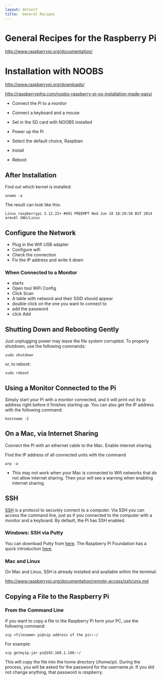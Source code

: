 ```yaml
---
layout: default
title:  General Recipes
---
```



# General Recipes for the Raspberry Pi

http://www.raspberrypi.org/documentation/


# Installation with NOOBS


http://www.raspberrypi.org/downloads/

http://raspberrypihq.com/noobs-raspberry-pi-os-installation-made-easy/


* Connect the Pi to a monitor
* Connect a keyboard and a mouse
* Set in the SD card with NOOBS installed
* Power up the Pi

* Select the default choice, Raspbian
* Install
* Reboot


## After Installation

Find out which kernel is installed:

    uname -a
    
The result can look like this:

    Linux raspberrypi 3.12.22+ #691 PREEMPT Wed Jun 18 18:29:58 BST 2014 armv6l GNU/Linux  
    

## Configure the Network

* Plug in the Wifi USB adapter
* Configure wifi
* Check the connection
* Fix the IP address and write it down

### When Connected to a Monitor

* startx
* Open tool WiFi Config
* Click Scan
* A table with netword and their SSID should appear
* double-click on the one you want to connect to
* add the password
* click Add




## Shutting Down and Rebooting Gently

Just unplugging power may leave the file system corrupted. To properly shutdown, use the following commands:

    sudo shutdown
  
or, to reboot:

    sudo reboot
    
## Using a Monitor Connected to the Pi

Simply start your Pi with a monitor connected, and it will print out its ip address right before it finishes starting up. You can also get the IP address with the following command:

    hostname -I  
    
## On a Mac, via Internet Sharing

Connect the Pi with an ethernet cable to the Mac. Enable internet sharing. 

Find the IP address of all connected units with the command 

    arp -a
    
* This may not work when your Mac is connected to Wifi networks that do not allow internet sharing. Then your will see a warning when enabling internet sharing.

## SSH 

[SSH] is a protocol to securely connect to a computer. Via SSH you can access the command line, just as if you connected to the computer with a monitor and a keyboard. By default, the Pi has SSH enabled. 

[SSH]: http://en.wikipedia.org/wiki/Secure_Shell

### Windows: SSH via Putty

You can download Putty from [here][putty]. The Raspberry Pi Foundation has a quick introduction [here][rpiputty].

[putty]:  http://www.chiark.greenend.org.uk/~sgtatham/putty/download.html
[rpiputty]: http://www.raspberrypi.org/documentation/remote-access/ssh/windows.md

### Mac and Linux

On Mac and Linux, SSH is already installed and available within the terminal.

http://www.raspberrypi.org/documentation/remote-access/ssh/unix.md





## Copying a File to the Raspberry Pi


### From the Command Line
If you want to copy a file to the Raspberry Pi form your PC, use the following command:

    scp <filename> pi@<ip address of the pi>:~/
    
For example:

    scp getmyip.jar pi@192.168.1.106:~/

This will copy the file into the home directory (/home/pi). During the process, you will be asked for the password for the username *pi*. If you did not change anything, that password is *raspberry*.


